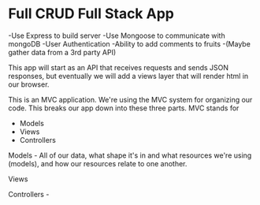 # Full CRUD Full Stack App

-Use Express to build server
-Use Mongoose to communicate with mongoDB
-User Authentication
-Ability to add comments to fruits
-(Maybe gather data from a 3rd party API)

This app will start as an API that receives requests and sends JSON responses, but eventually we will add a views layer that will render html in our browser.

This is an MVC application. We're using the MVC system for organizing our code.
This breaks our app down into these three parts.
MVC stands for
- Models
- Views
- Controllers

Models - All of our data, what shape it's in and what resources we're using (models), and how our resources relate to one another.

Views

Controllers - 